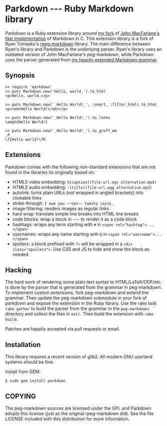 Parkdown --- Ruby Markdown library
==================================

Parkdown is a Ruby extension library around [my fork][1] of
[John MacFarlane's fast implementation][2] of Markdown in C.  This
extension library is a fork of Ryan Tomayko's [rpeg-markdown][3]
library.  The main difference between Ryan's library and Parkdown is
the underlying parser.  Ryan's library uses an outdated version of
John MacFarlane's peg-markdown, while Parkdown uses the parser
generated from [my heavily extended Markdown grammar][4].

[1]: https://github.com/rekado/peg-markdown/
[2]: https://github.com/jgm/peg-markdown/
[3]: https://github.com/rtomayko/rpeg-markdown
[4]: https://github.com/rekado/peg-markdown/blob/master/markdown_parser.leg

Synopsis
--------

    >> require 'markdown'
    >> puts Markdown.new('Hello, world.').to_html
    <p>Hello, world.</p>

    >> puts Markdown.new('_Hello World!_', :smart, :filter_html).to_html
    <p><em>Hello World!</em></p>

    >> puts Markdown.new('_Hello World!_').to_latex
    \emph{Hello World!}

    >> puts Markdown.new('_Hello World!_').to_groff_mm
    .P
    \fIHello world!\fR


Extensions
----------

Parkdown comes with the following non-standard extensions that are not
found in the libraries its originally based on:

- HTML5 video embedding: `%[caption](file-url.ogv alternative.mp4)`
- HTML5 audio embedding: `~[title](file-url.ogg alternative.mp3)`
- autolink: turns plain URLs (not wrapped in angled brackets) into
  clickable links
- strike-through: `I owe you ~~ten~~ twenty coins.`
- image filtering: renders images as regular links
- hard wrap: translate simple line breaks into HTML line breaks
- code blocks: wrap a block in `~~~` to render it as a code block
- hashtags: wraps any term starting with `#` in `<span rel="hashtag">...</span>`
- usernames: wraps any name starting with `@` in `<span rel="username">...</span>`
- spoilers: a block prefixed with `?>` will be wrapped in a `<div class="spoilers">`.
  Use CSS and JS to hide and show the block as needed.


Hacking
-------

The hard work of rendering some plain text syntax to
HTML/LaTeX/ODF/etc. is done by the parser that is generated from the
grammar in peg-markdown.  To implement custom extensions, fork
peg-markdown and extend the grammar.  Then update the peg-markdown
submodule in your fork of parkdown and expose the extension in the
Ruby library.  Use the rake task `rake gather` to build the parser
from the grammar in the `peg-markdown/` directory and collect the
files in `ext/`.  Then build the extension with `rake build`.

Patches are happily accepted via pull requests or email.


Installation
------------

This library requires a recent version of glib2. All modern GNU
userland systems should be fine.

Install from GEM:

    $ sudo gem install parkdown


COPYING
-------

The peg-markdown sources are licensed under the GPL and Parkdown
adopts this license (just as the original rpeg-markdown did).  See the
file LICENSE included with this distribution for more information.

